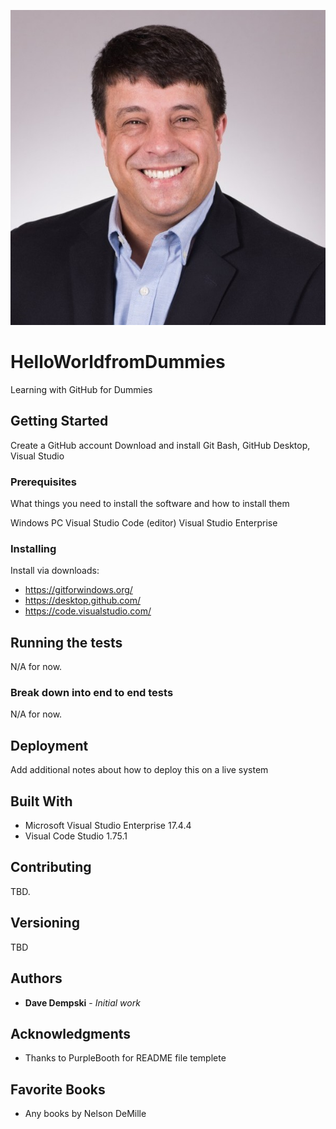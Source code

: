 ![headshot](DRD%20Headshot.jpg)

# HelloWorldfromDummies
Learning with GitHub for Dummies

## Getting Started

Create a GitHub account
Download and install Git Bash, GitHub Desktop, Visual Studio

### Prerequisites

What things you need to install the software and how to install them

Windows PC
Visual Studio Code (editor)
Visual Studio Enterprise

### Installing

Install via downloads:
* https://gitforwindows.org/
* https://desktop.github.com/
* https://code.visualstudio.com/


## Running the tests

N/A for now.

### Break down into end to end tests

N/A for now.


## Deployment

Add additional notes about how to deploy this on a live system

## Built With

* Microsoft Visual Studio Enterprise 17.4.4
* Visual Code Studio 1.75.1

## Contributing

TBD.

## Versioning

TBD

## Authors

* **Dave Dempski** - *Initial work* 


## Acknowledgments

* Thanks to PurpleBooth for README file templete

## Favorite Books

* Any books by Nelson DeMille
